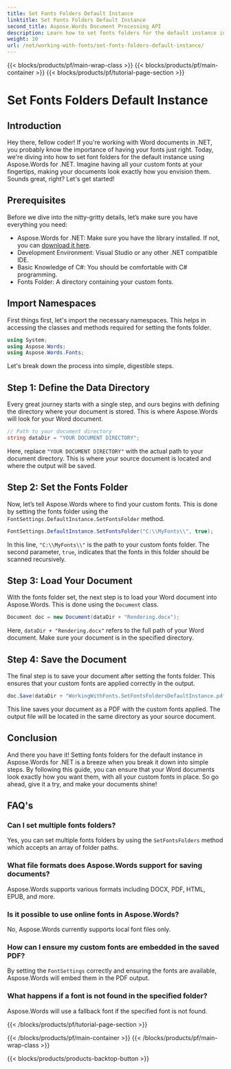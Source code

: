 ```yaml
---
title: Set Fonts Folders Default Instance
linktitle: Set Fonts Folders Default Instance
second_title: Aspose.Words Document Processing API
description: Learn how to set fonts folders for the default instance in Aspose.Words for .NET with this step-by-step tutorial. Customize your Word documents effortlessly.
weight: 10
url: /net/working-with-fonts/set-fonts-folders-default-instance/
---
```


{{< blocks/products/pf/main-wrap-class >}}
{{< blocks/products/pf/main-container >}}
{{< blocks/products/pf/tutorial-page-section >}}

# Set Fonts Folders Default Instance

## Introduction

Hey there, fellow coder! If you're working with Word documents in .NET, you probably know the importance of having your fonts just right. Today, we're diving into how to set font folders for the default instance using Aspose.Words for .NET. Imagine having all your custom fonts at your fingertips, making your documents look exactly how you envision them. Sounds great, right? Let's get started!

## Prerequisites

Before we dive into the nitty-gritty details, let’s make sure you have everything you need:
- Aspose.Words for .NET: Make sure you have the library installed. If not, you can [download it here](https://releases.aspose.com/words/net/).
- Development Environment: Visual Studio or any other .NET compatible IDE.
- Basic Knowledge of C#: You should be comfortable with C# programming.
- Fonts Folder: A directory containing your custom fonts.

## Import Namespaces

First things first, let's import the necessary namespaces. This helps in accessing the classes and methods required for setting the fonts folder.

```csharp
using System;
using Aspose.Words;
using Aspose.Words.Fonts;
```

Let's break down the process into simple, digestible steps.

## Step 1: Define the Data Directory

Every great journey starts with a single step, and ours begins with defining the directory where your document is stored. This is where Aspose.Words will look for your Word document.

```csharp
// Path to your document directory
string dataDir = "YOUR DOCUMENT DIRECTORY";
```

Here, replace `"YOUR DOCUMENT DIRECTORY"` with the actual path to your document directory. This is where your source document is located and where the output will be saved.

## Step 2: Set the Fonts Folder

Now, let’s tell Aspose.Words where to find your custom fonts. This is done by setting the fonts folder using the `FontSettings.DefaultInstance.SetFontsFolder` method.

```csharp
FontSettings.DefaultInstance.SetFontsFolder("C:\\MyFonts\\", true);
```

In this line, `"C:\\MyFonts\\"` is the path to your custom fonts folder. The second parameter, `true`, indicates that the fonts in this folder should be scanned recursively.

## Step 3: Load Your Document

With the fonts folder set, the next step is to load your Word document into Aspose.Words. This is done using the `Document` class.

```csharp
Document doc = new Document(dataDir + "Rendering.docx");
```

Here, `dataDir + "Rendering.docx"` refers to the full path of your Word document. Make sure your document is in the specified directory.

## Step 4: Save the Document

The final step is to save your document after setting the fonts folder. This ensures that your custom fonts are applied correctly in the output.

```csharp
doc.Save(dataDir + "WorkingWithFonts.SetFontsFoldersDefaultInstance.pdf");
```

This line saves your document as a PDF with the custom fonts applied. The output file will be located in the same directory as your source document.

## Conclusion

And there you have it! Setting fonts folders for the default instance in Aspose.Words for .NET is a breeze when you break it down into simple steps. By following this guide, you can ensure that your Word documents look exactly how you want them, with all your custom fonts in place. So go ahead, give it a try, and make your documents shine!

## FAQ's

### Can I set multiple fonts folders?
Yes, you can set multiple fonts folders by using the `SetFontsFolders` method which accepts an array of folder paths.

### What file formats does Aspose.Words support for saving documents?
Aspose.Words supports various formats including DOCX, PDF, HTML, EPUB, and more.

### Is it possible to use online fonts in Aspose.Words?
No, Aspose.Words currently supports local font files only.

### How can I ensure my custom fonts are embedded in the saved PDF?
By setting the `FontSettings` correctly and ensuring the fonts are available, Aspose.Words will embed them in the PDF output.

### What happens if a font is not found in the specified folder?
Aspose.Words will use a fallback font if the specified font is not found.

{{< /blocks/products/pf/tutorial-page-section >}}

{{< /blocks/products/pf/main-container >}}
{{< /blocks/products/pf/main-wrap-class >}}

{{< blocks/products/products-backtop-button >}}
